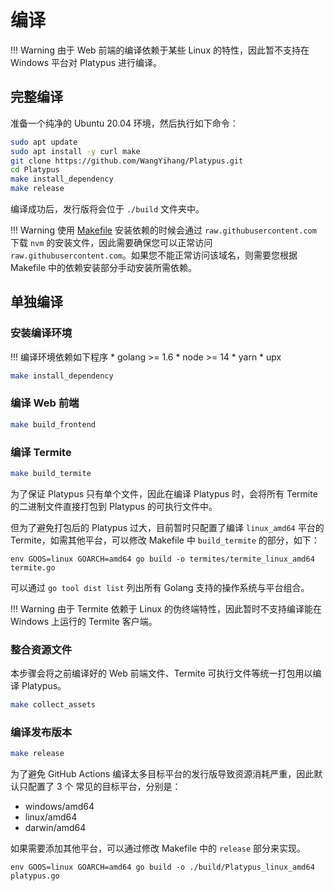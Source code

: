 # 编译

!!! Warning
    由于 Web 前端的编译依赖于某些 Linux 的特性，因此暂不支持在 Windows 平台对 Platypus 进行编译。

## 完整编译

准备一个纯净的 Ubuntu 20.04 环境，然后执行如下命令：

```bash
sudo apt update
sudo apt install -y curl make
git clone https://github.com/WangYihang/Platypus.git
cd Platypus
make install_dependency
make release
```

编译成功后，发行版将会位于 `./build` 文件夹中。

!!! Warning
    使用 [Makefile](https://github.com/WangYihang/Platypus/blob/master/Makefile) 安装依赖的时候会通过 `raw.githubusercontent.com` 下载 `nvm` 的安装文件，因此需要确保您可以正常访问 `raw.githubusercontent.com`。如果您不能正常访问该域名，则需要您根据 Makefile 中的依赖安装部分手动安装所需依赖。

## 单独编译

### 安装编译环境

!!! 编译环境依赖如下程序
    * golang >= 1.6
    * node >= 14
    * yarn
    * upx

```bash
make install_dependency
```

### 编译 Web 前端

```bash
make build_frontend
```

### 编译 Termite

```bash
make build_termite
```

为了保证 Platypus 只有单个文件，因此在编译 Platypus 时，会将所有 Termite 的二进制文件直接打包到 Platypus 的可执行文件中。

但为了避免打包后的 Platypus 过大，目前暂时只配置了编译 `linux_amd64` 平台的 Termite，如需其他平台，可以修改 Makefile 
中 `build_termite` 的部分，如下：

```
env GOOS=linux GOARCH=amd64 go build -o termites/termite_linux_amd64 termite.go
```

可以通过 `go tool dist list` 列出所有 Golang 支持的操作系统与平台组合。

!!! Warning
    由于 Termite 依赖于 Linux 的伪终端特性，因此暂时不支持编译能在 Windows 上运行的 Termite 客户端。

### 整合资源文件

本步骤会将之前编译好的 Web 前端文件、Termite 可执行文件等统一打包用以编译 Platypus。 

```bash
make collect_assets
```

### 编译发布版本

```bash
make release
```

为了避免 GitHub Actions 编译太多目标平台的发行版导致资源消耗严重，因此默认只配置了 3 个
常见的目标平台，分别是：

* windows/amd64
* linux/amd64
* darwin/amd64

如果需要添加其他平台，可以通过修改 Makefile 中的 `release` 部分来实现。

```
env GOOS=linux GOARCH=amd64 go build -o ./build/Platypus_linux_amd64 platypus.go
```